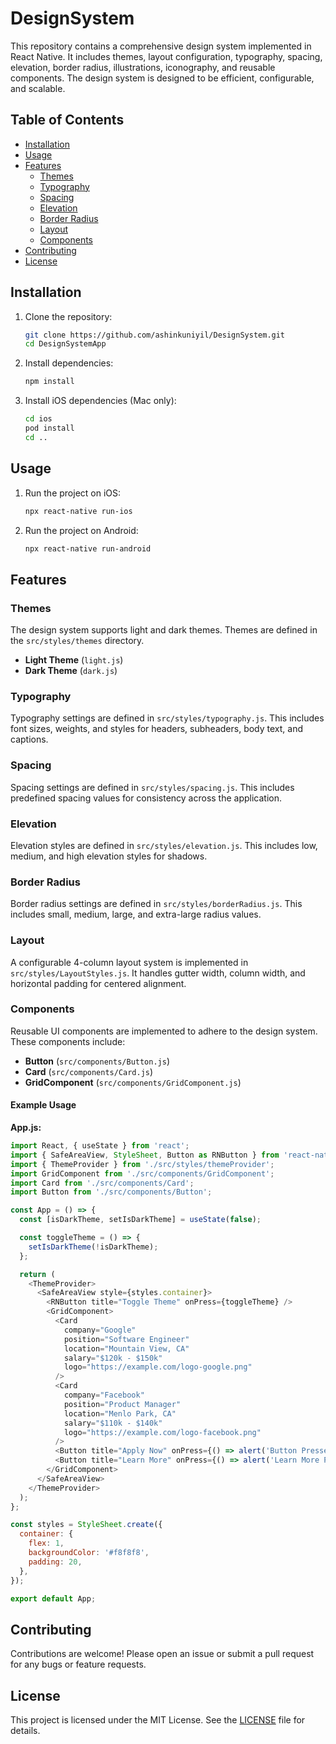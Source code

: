 # DesignSystem

This repository contains a comprehensive design system implemented in React Native. It includes themes, layout configuration, typography, spacing, elevation, border radius, illustrations, iconography, and reusable components. The design system is designed to be efficient, configurable, and scalable.

## Table of Contents
- [Installation](#installation)
- [Usage](#usage)
- [Features](#features)
  - [Themes](#themes)
  - [Typography](#typography)
  - [Spacing](#spacing)
  - [Elevation](#elevation)
  - [Border Radius](#border-radius)
  - [Layout](#layout)
  - [Components](#components)
- [Contributing](#contributing)
- [License](#license)

## Installation

1. Clone the repository:
   ```bash
   git clone https://github.com/ashinkuniyil/DesignSystem.git
   cd DesignSystemApp
   ```

2. Install dependencies:
   ```bash
   npm install
   ```

3. Install iOS dependencies (Mac only):
   ```bash
   cd ios
   pod install
   cd ..
   ```

## Usage

1. Run the project on iOS:
   ```bash
   npx react-native run-ios
   ```

2. Run the project on Android:
   ```bash
   npx react-native run-android
   ```

## Features

### Themes

The design system supports light and dark themes. Themes are defined in the `src/styles/themes` directory.

- **Light Theme** (`light.js`)
- **Dark Theme** (`dark.js`)

### Typography

Typography settings are defined in `src/styles/typography.js`. This includes font sizes, weights, and styles for headers, subheaders, body text, and captions.

### Spacing

Spacing settings are defined in `src/styles/spacing.js`. This includes predefined spacing values for consistency across the application.

### Elevation

Elevation styles are defined in `src/styles/elevation.js`. This includes low, medium, and high elevation styles for shadows.

### Border Radius

Border radius settings are defined in `src/styles/borderRadius.js`. This includes small, medium, large, and extra-large radius values.

### Layout

A configurable 4-column layout system is implemented in `src/styles/LayoutStyles.js`. It handles gutter width, column width, and horizontal padding for centered alignment.

### Components

Reusable UI components are implemented to adhere to the design system. These components include:
- **Button** (`src/components/Button.js`)
- **Card** (`src/components/Card.js`)
- **GridComponent** (`src/components/GridComponent.js`)

#### Example Usage

**App.js:**
```javascript
import React, { useState } from 'react';
import { SafeAreaView, StyleSheet, Button as RNButton } from 'react-native';
import { ThemeProvider } from './src/styles/themeProvider';
import GridComponent from './src/components/GridComponent';
import Card from './src/components/Card';
import Button from './src/components/Button';

const App = () => {
  const [isDarkTheme, setIsDarkTheme] = useState(false);

  const toggleTheme = () => {
    setIsDarkTheme(!isDarkTheme);
  };

  return (
    <ThemeProvider>
      <SafeAreaView style={styles.container}>
        <RNButton title="Toggle Theme" onPress={toggleTheme} />
        <GridComponent>
          <Card 
            company="Google" 
            position="Software Engineer" 
            location="Mountain View, CA" 
            salary="$120k - $150k" 
            logo="https://example.com/logo-google.png" 
          />
          <Card 
            company="Facebook" 
            position="Product Manager" 
            location="Menlo Park, CA" 
            salary="$110k - $140k" 
            logo="https://example.com/logo-facebook.png" 
          />
          <Button title="Apply Now" onPress={() => alert('Button Pressed')} />
          <Button title="Learn More" onPress={() => alert('Learn More Pressed')} />
        </GridComponent>
      </SafeAreaView>
    </ThemeProvider>
  );
};

const styles = StyleSheet.create({
  container: {
    flex: 1,
    backgroundColor: '#f8f8f8',
    padding: 20,
  },
});

export default App;
```

## Contributing

Contributions are welcome! Please open an issue or submit a pull request for any bugs or feature requests.

## License

This project is licensed under the MIT License. See the [LICENSE](LICENSE) file for details.
